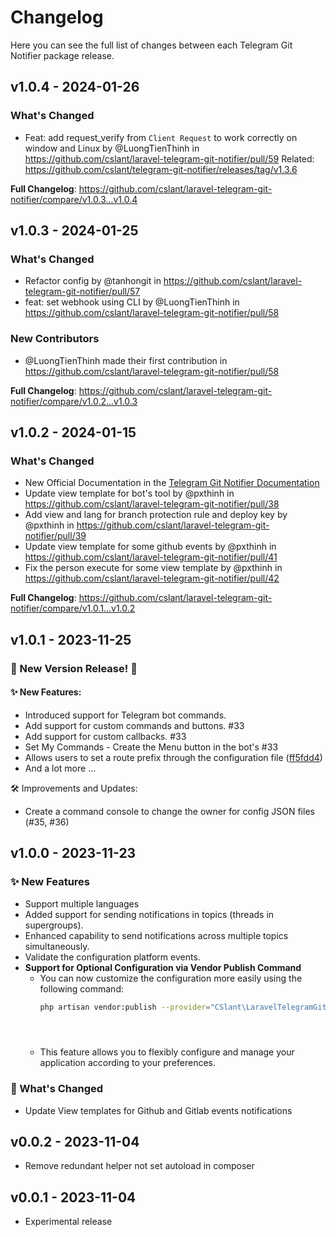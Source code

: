 # Changelog

Here you can see the full list of changes between each Telegram Git Notifier package release.

## v1.0.4 - 2024-01-26

### What's Changed

* Feat: add request_verify from `Client Request` to work correctly on window and Linux by @LuongTienThinh in https://github.com/cslant/laravel-telegram-git-notifier/pull/59
  Related: https://github.com/cslant/telegram-git-notifier/releases/tag/v1.3.6

**Full Changelog**: https://github.com/cslant/laravel-telegram-git-notifier/compare/v1.0.3...v1.0.4

## v1.0.3 - 2024-01-25

### What's Changed

* Refactor config by @tanhongit in https://github.com/cslant/laravel-telegram-git-notifier/pull/57
* feat: set webhook using CLI by @LuongTienThinh in https://github.com/cslant/laravel-telegram-git-notifier/pull/58

### New Contributors

* @LuongTienThinh made their first contribution in https://github.com/cslant/laravel-telegram-git-notifier/pull/58

**Full Changelog**: https://github.com/cslant/laravel-telegram-git-notifier/compare/v1.0.2...v1.0.3

## v1.0.2 - 2024-01-15

### What's Changed

* New Official Documentation in the [Telegram Git Notifier Documentation](https://docs.cslant.com/telegram-git-notifier/)
* Update view template for bot's tool by @pxthinh in https://github.com/cslant/laravel-telegram-git-notifier/pull/38
* Add view and lang for branch protection rule and deploy key by @pxthinh in https://github.com/cslant/laravel-telegram-git-notifier/pull/39
* Update view template for some github events by @pxthinh in https://github.com/cslant/laravel-telegram-git-notifier/pull/41
* Fix the person execute for some view template by @pxthinh in https://github.com/cslant/laravel-telegram-git-notifier/pull/42

**Full Changelog**: https://github.com/cslant/laravel-telegram-git-notifier/compare/v1.0.1...v1.0.2

## v1.0.1 - 2023-11-25

### 🚀 New Version Release! 🚀

#### ✨ New Features:

- Introduced support for Telegram bot commands.
- Add support for custom commands and buttons. #33
- Add support for custom callbacks. #33
- Set My Commands - Create the Menu button in the bot's #33
- Allows users to set a route prefix through the configuration file ([ff5fdd4](https://github.com/cslant/laravel-telegram-git-notifier/commit/ff5fdd443bce32a3b1a5dd481c60dc36f1819190))
- And a lot more ...

🛠 Improvements and Updates:

- Create a command console to change the owner for config JSON files (#35, #36)

## v1.0.0 - 2023-11-23

### ✨ New Features

- Support multiple languages
- Added support for sending notifications in topics (threads in supergroups).
- Enhanced capability to send notifications across multiple topics simultaneously.
- Validate the configuration platform events.
- **Support for Optional Configuration via Vendor Publish Command**
  - You can now customize the configuration more easily using the following command:
    ```bash
    php artisan vendor:publish --provider="CSlant\LaravelTelegramGitNotifier\Providers\TelegramGitNotifierServiceProvider" --tag="config_jsons"            
    
    
    
    
    
    ```
  - This feature allows you to flexibly configure and manage your application according to your preferences.
  

### 📝 What's Changed

- Update View templates for Github and Gitlab events notifications

## v0.0.2 - 2023-11-04

- Remove redundant helper not set autoload in composer

## v0.0.1 - 2023-11-04

- Experimental release
